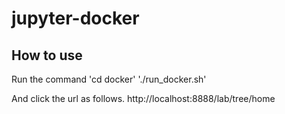 # jupyter-docker

## How to use

Run the command 
'cd docker'
'./run_docker.sh'

And click the url as follows.
http://localhost:8888/lab/tree/home
